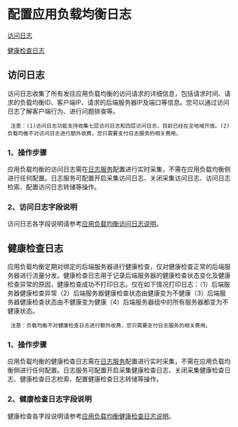 # 配置应用负载均衡日志

[访问日志](Access-Log#user-content-1)

[健康检查日志](Access-Log#user-content-2)

## 访问日志
<div id="user-content-1"></div>

访问日志收集了所有发往应用负载均衡的访问请求的详细信息，包括请求时间、请求的负载均衡ID、客户端IP、请求的后端服务器IP及端口等信息。您可以通过访问日志了解客户端行为、进行问题排查等。

     注意：(1)访问日志功能支持收集七层访问日志和四层访问日志，目前已经在全地域开放。(2)负载均衡不对访问日志进行额外收费，您只需要支付日志服务的相关费用。

### 1、操作步骤
应用负载均衡的访问日志需在[日志服务](https://docs.jdcloud.com/log-service/product-overview)配置进行实时采集，不需在应用负载均衡侧进行任何配置。日志服务可配置开启采集访问日志、关闭采集访问日志、访问日志检索、配置访问日志转储等操作。

### 2、访问日志字段说明
访问日志各字段说明请参考[应用负载均衡访问日志说明](https://docs.jdcloud.com/log-service/alblog)。

## 健康检查日志
<div id="user-content-2"></div>

应用负载均衡定期对绑定的后端服务器进行健康检查，仅对健康检查正常的后端服务器进行流量分发。健康检查日志用于记录后端服务器的健康检查状态变化及健康检查异常的原因，健康检查成功不打印日志。仅在如下情况打印日志：（1）后端服务器健康检查异常（2）后端服务器健康检查状态由健康变为不健康（3）后端服务器健康检查状态由不健康变为健康（4）后端服务器组中的所有服务器都变为不健康状态。

     注意：负载均衡不对健康检查日志进行额外收费，您只需要支付日志服务的相关费用。

### 1、操作步骤
应用负载均衡的健康检查日志需在[日志服务](https://docs.jdcloud.com/log-service/product-overview)配置进行实时采集，不需在应用负载均衡侧进行任何配置。日志服务可配置开启采集健康检查日志、关闭采集健康检查日志、健康检查日志检索、配置健康检查日志转储等操作。

### 2、健康检查日志字段说明

健康检查各字段说明请参考[应用负载均衡健康检查日志说明](https://docs.jdcloud.com/log-service/alblog)。
